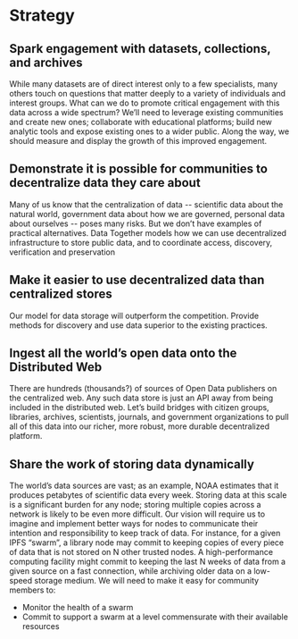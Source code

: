 # Strategy

## Spark engagement with datasets, collections, and archives

While many datasets are of direct interest only to a few specialists, many others touch on questions that matter deeply to a variety of individuals and interest groups. What can we do to promote critical engagement with this data across a wide spectrum? We’ll need to leverage existing communities and create new ones; collaborate with educational platforms; build new analytic tools and expose existing ones to a wider public. Along the way, we should measure and display the growth of this improved engagement.  

## Demonstrate it is possible for communities to decentralize data they care about

Many of us know that the centralization of data -- scientific data about the natural world, government data about how we are governed, personal data about ourselves -- poses many risks. But we don’t have examples of practical alternatives. Data Together models how we can use decentralized infrastructure to store public data, and to coordinate access, discovery, verification and preservation

## Make it easier to use decentralized data than centralized stores

Our model for data storage will outperform the competition. Provide methods for discovery and use data superior to the existing practices.

## Ingest all the world’s open data onto the Distributed Web
There are hundreds (thousands?) of sources of Open Data publishers on the centralized web. Any such data store is just an API away from being included in the distributed web. Let’s build bridges with citizen groups, libraries, archives, scientists, journals, and government organizations to pull all of this data into our richer, more robust, more durable decentralized platform.

## Share the work of storing data dynamically
The world’s data sources are vast; as an example, NOAA estimates that it produces petabytes of scientific data every week. Storing data at this scale is a significant burden for any node; storing multiple copies across a network is likely to be even more difficult. Our vision will require us to imagine and implement better ways for nodes to communicate their intention and responsibility to keep track of data.  For instance, for a given IPFS “swarm”, a library node may commit to keeping copies of every piece of data that is not stored on N other trusted nodes. A high-performance computing facility might commit to keeping the last N weeks of data from a given source on a fast connection, while archiving older data on a low-speed storage medium. We will need to make it easy for community members to:

* Monitor the health of a swarm
* Commit to support a swarm at a level commensurate with their available resources
